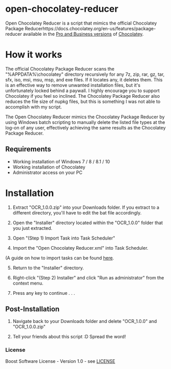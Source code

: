 # open-chocolatey-reducer
Open Chocolatey Reducer is a script that mimics the official Chocolatey Package Reducerhttps://docs.chocolatey.org/en-us/features/package-reducer available in the [Pro and Business versions](https://chocolatey.org/pricing#pricing-faq) of [Chocolatey](https://chocolatey.org).

# How it works
The official Chocolatey Package Reducer scans the "%APPDATA%\chocolatey\" directory recursively for any 7z, zip, rar, gz, tar, sfx, iso, msi, msu, msp, and exe files.
If it locates any, it deletes them. This is an effective way to remove unwanted installation files, but it's unfortunately locked behind a paywall. I highly encourage you to support Chocolatey if you feel so inclined.
The Chocolatey Package Reducer also reduces the file size of nupkg files, but this is something I was not able to accomplish with my script.

The Open Chocolatey Reducer mimics the Chocolatey Package Reducer by using Windows batch scripting to manually delete the listed file types at the log-on of any user, effectively achieving the same results as the Chocolatey Package Reducer.

## Requirements
* Working installation of Windows 7 / 8 / 8.1 / 10
* Working installation of Chocolatey
* Administrator access on your PC

# Installation

1. Extract "OCR_1.0.0.zip" into your Downloads folder. If you extract to a different directory, you'll have to edit the bat file accordingly.

2. Open the "Installer" directory located within the "OCR_1.0.0" folder that you just extracted.

3. Open "(Step 1) Import Task into Task Scheduler"

4. Import the "Open Chocolatey Reducer.xml" into Task Scheduler.

(A guide on how to import tasks can be found [here](https://www.windowscentral.com/how-export-and-import-scheduled-tasks-windows-10).

5. Return to the "Installer" directory.

6. Right-click "(Step 2) Installer" and click "Run as administrator" from the context menu.

7. Press any key to continue . . .

## Post-Installation
1. Navigate back to your Downloads folder and delete "OCR_1.0.0" and "OCR_1.0.0.zip"

2. Tell your friends about this script :D Spread the word!

### License
Boost Software License - Version 1.0 - see [LICENSE](https://github.com/PixelPickaxe/open-chocolatey-reducer/blob/main/LICENSE)
